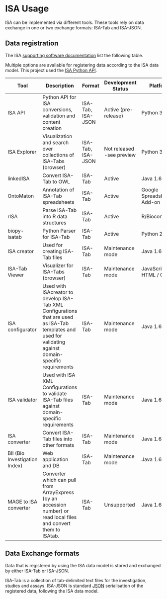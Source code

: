 # ISA Usage
ISA can be implemented via different tools. These tools rely on data exchange in one or two exchange formats: ISA-Tab and ISA-JSON.

## Data registration

The ISA <a href="https://isa-specs.readthedocs.io/en/latest/implementations.html" target="_blank">supporting software documentation</a> list the following table.

Multiple options are available for registering data according to the ISA data model. This project used the <a href="https://github.com/ISA-tools/isa-api" target="_blank">ISA Python API</a>.

| Tool                          | Description                                                                                                                                                | Format            | Development Status        | Platform                   |
|-------------------------------|------------------------------------------------------------------------------------------------------------------------------------------------------------|-------------------|---------------------------|----------------------------|
| ISA API                       | Python API for ISA conversions, validation and content creation                                                                                            | ISA-Tab, ISA-JSON | Active (pre-release)      | Python 3+                  |
| ISA Explorer                  | Visualization and search over collections of ISA-Tabs (browser)                                                                                            | ISA-Tab, ISA-JSON | Not released -see preview | Python 3+                  |
| linkedISA                     | Convert ISA-Tab to OWL                                                                                                                                     | ISA-Tab           | Active                    | Java 1.6                   |
| OntoMaton                     | Annotation of ISA-Tab spreadsheets                                                                                                                         | ISA-Tab           | Active                    | Google Spreadsheets Add-on |
| rISA                          | Parse ISA-Tab into R data structures                                                                                                                       | ISA-Tab           | Active                    | R/Bioconductor             |
| biopy-isatab                  | Python Parser for ISA-Tab                                                                                                                                  | ISA-Tab           | Active                    | Python 2.7+                |
| ISA creator                   | Used for creating ISA-Tab files                                                                                                                            | ISA-Tab           | Maintenance mode          | Java 1.6                   |
| ISA-Tab Viewer                | Visualizer for ISA-Tabs (browser)                                                                                                                          | ISA-Tab           | Maintenance mode          | JavaScript / HTML / CSS    |
| ISA configurator              | Used with ISAcreator to develop ISA-Tab XML Configurations that are used as ISA-Tab templates and used for validating against domain-specific requirements | ISA-Tab           | Maintenance mode          | Java 1.6                   |
| ISA validator                 | Used with ISA XML Configurations to validate ISA-Tab files against domain-specific requirements                                                            | ISA-Tab           | Maintenance mode          | Java 1.6                   |
| ISA converter                 | Convert ISA-Tab files into other formats                                                                                                                   | ISA-Tab           | Maintenance mode          | Java 1.6                   |
| BII (Bio Investigation Index) | Web application and DB                                                                                                                                     | ISA-Tab           | Maintenance mode          | Java 1.6                   |
| MAGE to ISA converter         | Converter which can pull from ArrayExpress (by an accession number) or read local files and convert them to ISAtab.                                        | ISA-Tab           | Unsupported               | Java 1.6                   |


## Data Exchange formats
Data that is registered by using the ISA data model is stored and exchanged by either ISA-Tab or ISA-JSON. 

ISA-Tab is a collection of tab-delimited text files for the investigation, studies and assays. ISA-JSON is standard <a href="https://en.wikipedia.org/wiki/JSON" target="_blank">JSON</a> serialisation of the registered data, following the ISA data model.

